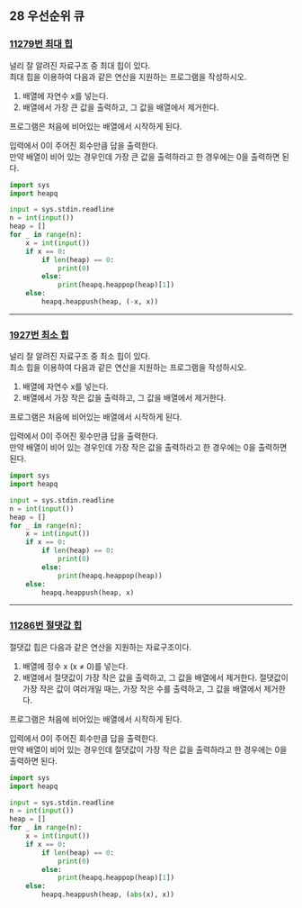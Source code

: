 ## 28 우선순위 큐

### [11279번 최대 힙](https://boj.kr/11279)

널리 잘 알려진 자료구조 중 최대 힙이 있다.  
최대 힙을 이용하여 다음과 같은 연산을 지원하는 프로그램을 작성하시오.

1. 배열에 자연수 x를 넣는다.
2. 배열에서 가장 큰 값을 출력하고, 그 값을 배열에서 제거한다.

프로그램은 처음에 비어있는 배열에서 시작하게 된다.

입력에서 0이 주어진 회수만큼 답을 출력한다.  
만약 배열이 비어 있는 경우인데 가장 큰 값을 출력하라고 한 경우에는 0을 출력하면 된다.

```python
import sys
import heapq

input = sys.stdin.readline
n = int(input())
heap = []
for _ in range(n):
    x = int(input())
    if x == 0:
        if len(heap) == 0:
            print(0)
        else:
            print(heapq.heappop(heap)[1])
    else:
        heapq.heappush(heap, (-x, x))
```

---

### [1927번 최소 힙](https://boj.kr/1927)

널리 잘 알려진 자료구조 중 최소 힙이 있다.  
최소 힙을 이용하여 다음과 같은 연산을 지원하는 프로그램을 작성하시오.

1. 배열에 자연수 x를 넣는다.
2. 배열에서 가장 작은 값을 출력하고, 그 값을 배열에서 제거한다.

프로그램은 처음에 비어있는 배열에서 시작하게 된다.

입력에서 0이 주어진 횟수만큼 답을 출력한다.  
만약 배열이 비어 있는 경우인데 가장 작은 값을 출력하라고 한 경우에는 0을 출력하면 된다.

```python
import sys
import heapq

input = sys.stdin.readline
n = int(input())
heap = []
for _ in range(n):
    x = int(input())
    if x == 0:
        if len(heap) == 0:
            print(0)
        else:
            print(heapq.heappop(heap))
    else:
        heapq.heappush(heap, x)
```

---

### [11286번 절댓값 힙](https://boj.kr/11286)

절댓값 힙은 다음과 같은 연산을 지원하는 자료구조이다.

1. 배열에 정수 x (x ≠ 0)를 넣는다.
2. 배열에서 절댓값이 가장 작은 값을 출력하고, 그 값을 배열에서 제거한다. 절댓값이 가장 작은 값이 여러개일 때는, 가장 작은 수를 출력하고, 그 값을 배열에서 제거한다.

프로그램은 처음에 비어있는 배열에서 시작하게 된다.

입력에서 0이 주어진 회수만큼 답을 출력한다.  
만약 배열이 비어 있는 경우인데 절댓값이 가장 작은 값을 출력하라고 한 경우에는 0을 출력하면 된다.

```python
import sys
import heapq

input = sys.stdin.readline
n = int(input())
heap = []
for _ in range(n):
    x = int(input())
    if x == 0:
        if len(heap) == 0:
            print(0)
        else:
            print(heapq.heappop(heap)[1])
    else:
        heapq.heappush(heap, (abs(x), x))
```
